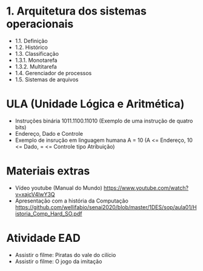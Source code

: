 # 1. Arquitetura dos sistemas operacionais
- 1.1. Definição
- 1.2. Histórico
- 1.3. Classificação
- 1.3.1. Monotarefa
- 1.3.2. Multitarefa
- 1.4. Gerenciador de processos
- 1.5. Sistemas de arquivos

# ULA (Unidade Lógica e Aritmética)
- Instruções binária 1011.1100.11010 (Exemplo de uma instrução de quatro bits)
- Endereço, Dado e Controle
- Exemplo de insrução em linguagem humana A = 10 (A <= Endereço, 10 <= Dado, = <= Controle tipo Atribuição)

# Materiais extras
- Vídeo youtube (Manual do Mundo) https://www.youtube.com/watch?v=xajcV4lwY3Q
- Apresentação com a história da Computação https://github.com/wellifabio/senai2020/blob/master/1DES/sop/aula01/Historia_Comp_Hard_SO.pdf

# Atividade EAD
  - Assistir o filme: Piratas do vale do cilício
  - Assistir o filme: O jogo da imitação